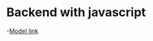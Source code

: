 # Backend with javascript

-[Model link](https://app.eraser.io/workspace/YtPqZ1VogxGy1jzIDkzj?origin=share)